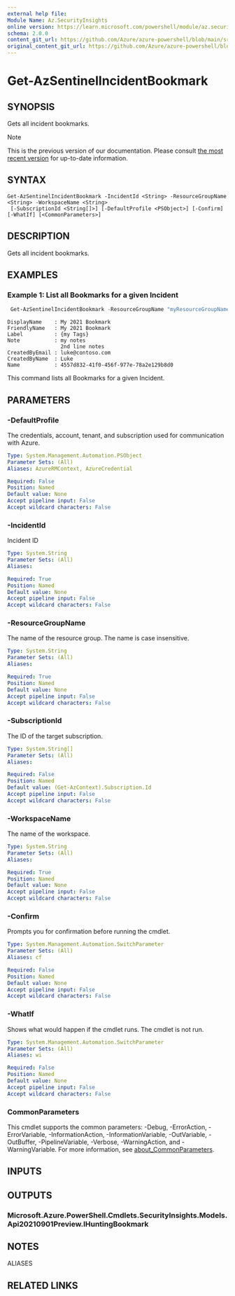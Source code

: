 ```yaml
---
external help file:
Module Name: Az.SecurityInsights
online version: https://learn.microsoft.com/powershell/module/az.securityinsights/get-azsentinelincidentbookmark
schema: 2.0.0
content_git_url: https://github.com/Azure/azure-powershell/blob/main/src/SecurityInsights/help/Get-AzSentinelIncidentBookmark.md
original_content_git_url: https://github.com/Azure/azure-powershell/blob/main/src/SecurityInsights/help/Get-AzSentinelIncidentBookmark.md
---
```


# Get-AzSentinelIncidentBookmark

## SYNOPSIS
Gets all incident bookmarks.

> [!NOTE]
>This is the previous version of our documentation. Please consult [the most recent version](/powershell/module/az.securityinsights/get-azsentinelincidentbookmark) for up-to-date information.

## SYNTAX

```
Get-AzSentinelIncidentBookmark -IncidentId <String> -ResourceGroupName <String> -WorkspaceName <String>
 [-SubscriptionId <String[]>] [-DefaultProfile <PSObject>] [-Confirm] [-WhatIf] [<CommonParameters>]
```

## DESCRIPTION
Gets all incident bookmarks.

## EXAMPLES

### Example 1: List all Bookmarks for a given Incident
```powershell
 Get-AzSentinelIncidentBookmark -ResourceGroupName "myResourceGroupName" -workspaceName "myWorkspaceName" -IncidentId "7f40bbbc-e205-404b-bc2b-5d71cd1017a8"
```

```output
DisplayName    : My 2021 Bookmark
FriendlyName   : My 2021 Bookmark
Label          : {my Tags}
Note           : my notes
                 2nd line notes
CreatedByEmail : luke@contoso.com
CreatedByName  : Luke
Name           : 4557d832-41f0-456f-977e-78a2e129b8d0
```

This command lists all Bookmarks for a given Incident.

## PARAMETERS

### -DefaultProfile
The credentials, account, tenant, and subscription used for communication with Azure.

```yaml
Type: System.Management.Automation.PSObject
Parameter Sets: (All)
Aliases: AzureRMContext, AzureCredential

Required: False
Position: Named
Default value: None
Accept pipeline input: False
Accept wildcard characters: False
```

### -IncidentId
Incident ID

```yaml
Type: System.String
Parameter Sets: (All)
Aliases:

Required: True
Position: Named
Default value: None
Accept pipeline input: False
Accept wildcard characters: False
```

### -ResourceGroupName
The name of the resource group.
The name is case insensitive.

```yaml
Type: System.String
Parameter Sets: (All)
Aliases:

Required: True
Position: Named
Default value: None
Accept pipeline input: False
Accept wildcard characters: False
```

### -SubscriptionId
The ID of the target subscription.

```yaml
Type: System.String[]
Parameter Sets: (All)
Aliases:

Required: False
Position: Named
Default value: (Get-AzContext).Subscription.Id
Accept pipeline input: False
Accept wildcard characters: False
```

### -WorkspaceName
The name of the workspace.

```yaml
Type: System.String
Parameter Sets: (All)
Aliases:

Required: True
Position: Named
Default value: None
Accept pipeline input: False
Accept wildcard characters: False
```

### -Confirm
Prompts you for confirmation before running the cmdlet.

```yaml
Type: System.Management.Automation.SwitchParameter
Parameter Sets: (All)
Aliases: cf

Required: False
Position: Named
Default value: None
Accept pipeline input: False
Accept wildcard characters: False
```

### -WhatIf
Shows what would happen if the cmdlet runs.
The cmdlet is not run.

```yaml
Type: System.Management.Automation.SwitchParameter
Parameter Sets: (All)
Aliases: wi

Required: False
Position: Named
Default value: None
Accept pipeline input: False
Accept wildcard characters: False
```

### CommonParameters
This cmdlet supports the common parameters: -Debug, -ErrorAction, -ErrorVariable, -InformationAction, -InformationVariable, -OutVariable, -OutBuffer, -PipelineVariable, -Verbose, -WarningAction, and -WarningVariable. For more information, see [about_CommonParameters](http://go.microsoft.com/fwlink/?LinkID=113216).

## INPUTS

## OUTPUTS

### Microsoft.Azure.PowerShell.Cmdlets.SecurityInsights.Models.Api20210901Preview.IHuntingBookmark

## NOTES

ALIASES

## RELATED LINKS

